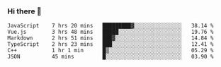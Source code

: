 ### Hi there 👋

<!--
**hjklink/hjklink** is a ✨ _special_ ✨ repository because its `README.md` (this file) appears on your GitHub profile.

Here are some ideas to get you started:

- 🔭 I’m currently working on ...
- 🌱 I’m currently learning ...
- 👯 I’m looking to collaborate on ...
- 🤔 I’m looking for help with ...
- 💬 Ask me about ...
- 📫 How to reach me: ...
- 😄 Pronouns: ...
- ⚡ Fun fact: ...
-->


<!--START_SECTION:waka-->

```text
JavaScript    7 hrs 20 mins   █████████▓░░░░░░░░░░░░░░░   38.14 %
Vue.js        3 hrs 48 mins   █████░░░░░░░░░░░░░░░░░░░░   19.76 %
Markdown      2 hrs 51 mins   ███▓░░░░░░░░░░░░░░░░░░░░░   14.84 %
TypeScript    2 hrs 23 mins   ███░░░░░░░░░░░░░░░░░░░░░░   12.41 %
C++           1 hr 1 min      █▒░░░░░░░░░░░░░░░░░░░░░░░   05.29 %
JSON          45 mins         █░░░░░░░░░░░░░░░░░░░░░░░░   03.90 %
```

<!--END_SECTION:waka-->

